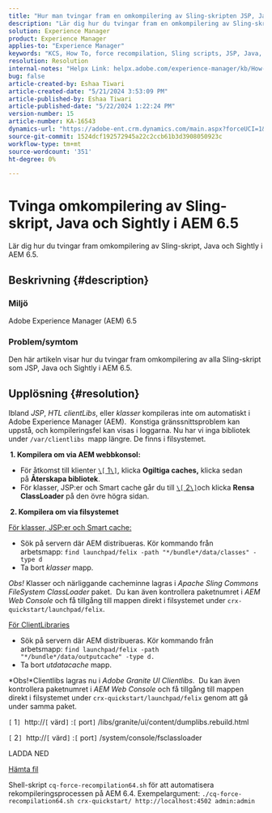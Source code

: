 ```yaml
---
title: "Hur man tvingar fram en omkompilering av Sling-skripten JSP, Java och Sightly i AEM 6.5"
description: "Lär dig hur du tvingar fram en omkompilering av Sling-skript, Java och Sightly i AEM 6.5."
solution: Experience Manager
product: Experience Manager
applies-to: "Experience Manager"
keywords: "KCS, How To, force recompilation, Sling scripts, JSP, Java, Sightly, AEM 6.5, Adobe Experience Manager 6.5"
resolution: Resolution
internal-notes: "Helpx Link: helpx.adobe.com/experience-manager/kb/How-to-force-a-recompilation-of-all-Sling-scripts-jsps-java-sightly-on-AEM-6-4.html"
bug: false
article-created-by: Eshaa Tiwari
article-created-date: "5/21/2024 3:53:09 PM"
article-published-by: Eshaa Tiwari
article-published-date: "5/22/2024 1:22:24 PM"
version-number: 15
article-number: KA-16543
dynamics-url: "https://adobe-ent.crm.dynamics.com/main.aspx?forceUCI=1&pagetype=entityrecord&etn=knowledgearticle&id=6d69ad37-8a17-ef11-9f8a-6045bd006793"
source-git-commit: 1524dcf192572945a22c2ccb61b3d3908050923c
workflow-type: tm+mt
source-wordcount: '351'
ht-degree: 0%

---
```


# Tvinga omkompilering av Sling-skript, Java och Sightly i AEM 6.5


Lär dig hur du tvingar fram omkompilering av Sling-skript, Java och Sightly i AEM 6.5.

## Beskrivning {#description}


### <b>Miljö</b>

Adobe Experience Manager (AEM) 6.5

### <b>Problem/symtom</b>

Den här artikeln visar hur du tvingar fram omkompilering av alla Sling-skript som JSP, Java och Sightly i AEM 6.5.


## Upplösning {#resolution}


Ibland *JSP*, *HTL clientLibs*, eller *klasser* kompileras inte om automatiskt i Adobe Experience Manager (AEM).  Konstiga gränssnittsproblem kan uppstå, och kompileringsfel kan visas i loggarna. Nu har vi inga bibliotek under `/var/clientlibs `mapp längre. De finns i filsystemet.

<b> 1. Kompilera om via AEM webbkonsol:</b>

- För åtkomst till klienter [`\[` 1`\]`](https://libs/granite/ui/content/dumplibs.rebuild.html), klicka <b>Ogiltiga caches,</b> klicka sedan på <b>Återskapa bibliotek</b>.
- För klasser, JSP:er och Smart cache går du till [`\[` 2`\]`](https://&lt;host>:&lt;port>/system/console/fsclassloader)och klicka <b>Rensa ClassLoader</b> på den övre högra sidan.


<b> 2. Kompilera om via filsystemet</b>

<u>För klasser, JSP:er och Smart cache:</u>

- Sök på servern där AEM distribueras. Kör kommando från arbetsmapp: `find launchpad/felix -path "*/bundle*/data/classes" -type d`
- Ta bort *klasser* mapp.


*Obs!* Klasser och närliggande cacheminne lagras i *Apache Sling Commons FileSystem ClassLoader* paket.  Du kan även kontrollera paketnumret i *AEM Web Console* och få tillgång till mappen direkt i filsystemet under `crx-quickstart/launchpad/felix`.

<u>För ClientLibraries</u>

- Sök på servern där AEM distribueras. Kör kommando från arbetsmapp: `find launchpad/felix -path "*/bundle*/data/outputcache" -type d.`
- Ta bort *utdatacache* mapp.


*Obs!*Clientlibs lagras nu i *Adobe Granite UI Clientlibs*.  Du kan även kontrollera paketnumret i *AEM Web Console* och få tillgång till mappen direkt i filsystemet under `crx-quickstart/launchpad/felix` genom att gå under samma paket.

`[` 1`]`  http://`[` värd`]` :`[` port`]` /libs/granite/ui/content/dumplibs.rebuild.html

`[` 2`]`  http://`[` värd`]` :`[` port`]` /system/console/fsclassloader



LADDA NED

[Hämta fil](https://helpx.adobe.com/content/dam/help/en/experience-manager/kb/How-to-force-a-recompilation-of-all-Sling-scripts-jsps-java-sightly-on-AEM-6-4/_jcr_content/main-pars/download_section/download-1/cq-force-recompilation64.zip "cq-force-recompilation64.zip")

Shell-skript `cq-force-recompilation64.sh` för att automatisera rekompileringsprocessen på AEM 6.4. Exempelargument: `./cq-force-recompilation64.sh crx-quickstart/ http://localhost:4502 admin:admin`
